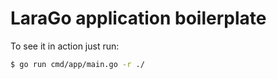 # LaraGo application boilerplate

To see it in action just run:

```bash
$ go run cmd/app/main.go -r ./
```
